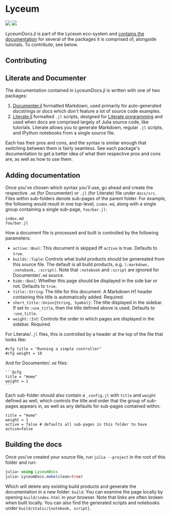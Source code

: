 # Lyceum

![](https://github.com/Lyceum/LyceumDocs.jl/workflows/CI/badge.svg)
[![](https://img.shields.io/badge/docs-latest-blue.svg)](https://lyceum.github.io/LyceumDocs.jl/dev/)

LyceumDocs.jl is part of the Lyceum eco-system and [contains the documentation](https://lyceum.github.io/LyceumDocs.jl/dev/) for several of the packages it is comprised of, alongside tutorials. To contribute, see below.


## Contributing

## Literate and Documenter

The documentation contained in LyceumDocs.jl is written with one of two packages:

1. [Documenter.jl](https://github.com/JuliaDocs/Documenter.jl) formatted Markdown, used primarily for auto-generated docstrings or docs which don't feature a lot of source code examples.
2. [Literate.jl](https://github.com/fredrikekre/Literate.jl) formatted `.jl` scripts, designed for [Literate programming](https://en.wikipedia.org/wiki/Literate_programming) and used when docs are comprised largely of Julia source code, like tutorials. Literate allows you to generate Markdown, regular `.jl` scripts, and IPython notebooks from a single source file.

Each has their pros and cons, and the syntax is similar enough that switching between them is fairly seamless. See each package's documentation to get a better idea of what their respective pros and cons are, as well as how to use them.

## Adding documentation

Once you've chosen which syntax you'll use, go ahead and create the respective `.md` (for Documenter) or `.jl` (for Literate) file under `docs/src`. Files within sub-folders denote sub-pages of the parent folder. For example, the following would result in one top-level, `index.md`, along with a single group containing a single sub-page, `foo/bar.jl`:

```
index.md
foo/bar.jl
```

How a document file is processed and built is controlled by the following parameters:

* `active::Bool`: This document is skipped iff `active` is true. Defaults to `true`.
* `builds::Tuple`: Controls what build products should be genereated from this source file. The default is all build products, e.g. `(:markdown, :notebook, :script)`. Note that `:notebook` and `:script` are ignored for Documenter/`.md` source.
* `hide::Bool`: Whether this page should be displayed in the side bar or not. Defaults to `true`.
* `title::String`: The title for this document. A Markdown H1 header containing this title is automatically added. Required.
* `short_title::Union{String, Symbol}`: The title displayed in the sidebar. If set to `:use_title`, then the title defined above is used. Defaults to `:use_title`.
* `weight::Int`: Controls the order in which pages are displayed in the sidebar. Required.

For Literate/`.jl` files, this is controlled by a header at the top of the file that looks like:
```
#cfg title = "Running a simple controller"
#cfg weight = 10
```

And for Documenter/`.md` files:
````
```@cfg
title = "Home"
weight = 1
```
````

Each sub-folder should also contain a `_config.jl` with `title` and `weight` defined as well, which controls the title and order that the group of sub-pages appears in, as well as any defaults for sub-pages contained within:
```
title = "Home"
weight = 1
active = false # defaults all sub-pages in this folder to have active=false
```

## Building the docs

Once you've created your source file, run `julia --project` in the root of this folder and run:

```julia
julia> using LyceumDocs
julia> LyceumDocs.make(clean=true)
```

Which will delete any existing build products and generate the documentation in a new folder: `build`. You can examine the page locally by opening `build/index.html` in your browser. Note that links are often broken when built locally. You can also find the generated scripts and notebooks under `build/static/{notebook, script}`.
